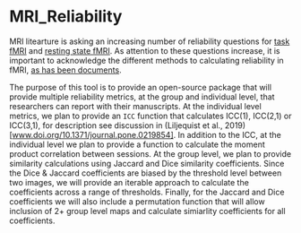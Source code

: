 # MRI_Reliability

MRI litearture is asking an increasing number of reliability questions for [task fMRI](https://doi.org/10.1177/0956797620916786) and [resting state fMRI](www.doi.org/10.1016/j.neuroimage.2019.116157). As attention to these questions increase, it is important to acknowledge the different methods to calculating reliability in fMRI, [as has been documents](www.doi.org/10.1111/j.1749-6632.2010.05446.x).

The purpose of this tool is to provide an open-source package that will provide multiple reliability metrics, at the group and individual level, that researchers can report with their manuscripts. At the individual level metrics, we plan to provide an `ICC` function that calculates ICC(1), ICC(2,1) or ICC(3,1), for description see discussion in (Liljequist et al., 2019)[www.doi.org/10.1371/journal.pone.0219854]. In addition to the ICC, at the individual level we plan to provide a function to calculate the moment product correlation between sessions. At the group level, we plan to provide similarity calculations using Jaccard and Dice similarity coefficients. Since the Dice & Jaccard coefficients are biased by the threshold level between two images, we will provide an iterable approach to calculate the coefficients across a range of thresholds. Finally, for the Jaccard and Dice coefficients we will also include a permutation function that will allow inclusion of 2+ group level maps and calculate simiarlity coefficients for all coefficients. 

